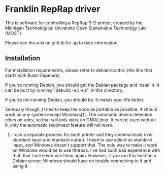 # Franklin RepRap driver
This is software for controlling a RepRap 3-D printer, created by the Michigan Technological University Open Sustainable Technology Lab (MOST).

Please see the wiki on github for up to date information.

## Installation

For installation requirements, please refer to debian/control (the line that
starts with Build-Depends).

If you're running Debian, you should get the Debian package and install it.
It can be built by running ''debuild -uc -us'' in this directory.

If you're not running Debian, you should be.  It makes your life better.

Seriously though, I tried to keep the code as portable as possible.  It should
work on any system except Windows[1].  The automatic device detection relies on
udev, so that will only work on GNU/Linux.  It can be used without it, only the
automatic reconnect feature will not work.

1. I use a separate process for each printer and they communicate over standard
input and standard output.  I need to use select on standard input, and Windows
doesn't support that.  The only way to make it work on Windows would be to use
threads.  I've had such bad experience with that, that I will never use them
again.  However, if you run this host on a Debian server, Windows should have
no trouble connecting to it and using it.
